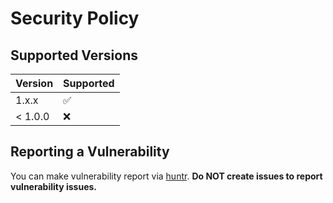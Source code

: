 # Security Policy

## Supported Versions

| Version | Supported          |
| ------- | ------------------ |
| 1.x.x   | :white_check_mark: |
| < 1.0.0 | :x:                |

## Reporting a Vulnerability

You can make vulnerability report via [huntr](https://huntr.dev/bounties/disclose). **Do NOT create issues to report vulnerability issues.**
